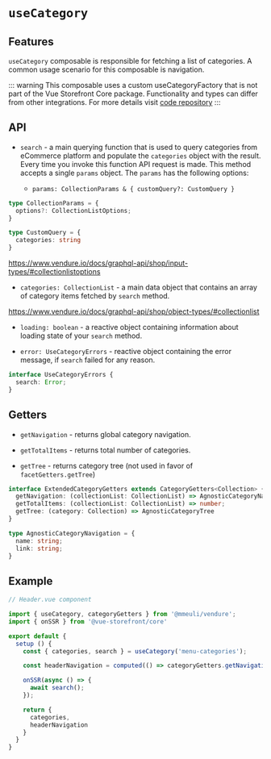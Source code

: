 # `useCategory`

## Features

`useCategory` composable is responsible for fetching a list of categories. A common usage scenario for this composable is navigation.

::: warning
This composable uses a custom useCategoryFactory that is not part of the Vue Storefront Core package. Functionality and types can differ from other integrations. For more details visit [code repository](https://github.com/vuestorefront/vendure/blob/main/packages/composables/src/factories/useCategoryFactory.ts)
:::

## API

- `search` - a main querying function that is used to query categories from eCommerce platform and populate the `categories` object with the result. Every time you invoke this function API request is made. This method accepts a single `params` object. The `params` has the following options:

  - `params: CollectionParams & { customQuery?: CustomQuery }`

```ts
type CollectionParams = {
  options?: CollectionListOptions;
}

type CustomQuery = {
  categories: string
}
```

<https://www.vendure.io/docs/graphql-api/shop/input-types/#collectionlistoptions>

- `categories: CollectionList` - a main data object that contains an array of category items fetched by `search` method.

<https://www.vendure.io/docs/graphql-api/shop/object-types/#collectionlist>

- `loading: boolean` - a reactive object containing information about loading state of your `search` method.

- `error: UseCategoryErrors` - reactive object containing the error message, if `search` failed for any reason.

```ts
interface UseCategoryErrors {
  search: Error;
}
```

## Getters

- `getNavigation` - returns global category navigation.

- `getTotalItems` - returns total number of categories.

- `getTree` - returns category tree (not used in favor of `facetGetters.getTree`)

```ts
interface ExtendedCategoryGetters extends CategoryGetters<Collection> {
  getNavigation: (collectionList: CollectionList) => AgnosticCategoryNavigation[];
  getTotalItems: (collectionList: CollectionList) => number;
  getTree: (category: Collection) => AgnosticCategoryTree
}

type AgnosticCategoryNavigation = {
  name: string;
  link: string;
}
```

## Example

```js
// Header.vue component

import { useCategory, categoryGetters } from '@mmeuli/vendure';
import { onSSR } from '@vue-storefront/core'

export default {
  setup () {
    const { categories, search } = useCategory('menu-categories');

    const headerNavigation = computed(() => categoryGetters.getNavigation(categories.value));

    onSSR(async () => {
      await search();
    });

    return {
      categories,
      headerNavigation
    }
  }
}
```
